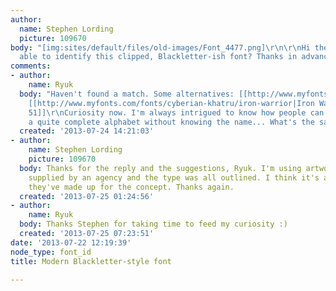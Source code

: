 ```yaml
---
author:
  name: Stephen Lording
  picture: 109670
body: "[img:sites/default/files/old-images/Font_4477.png]\r\n\r\nHi there. Is anyone
  able to identify this clipped, Blackletter-ish font? Thanks in advance."
comments:
- author:
    name: Ryuk
  body: "Haven't found a match. Some alternatives: [[http://www.myfonts.com/fonts/suitcase/metalista|Metalista]],
    [[http://www.myfonts.com/fonts/cyberian-khatru/iron-warrior|Iron Warrior]], [[http://www.myfonts.com/fonts/comicraft/area51|Area
    51]]\r\nCuriosity now. I'm always intrigued to know how people can come up with
    a quite complete alphabet without knowing the name... What's the sample's origin?"
  created: '2013-07-24 14:21:03'
- author:
    name: Stephen Lording
    picture: 109670
  body: Thanks for the reply and the suggestions, Ryuk. I'm using artwork that was
    supplied by an agency and the type was all outlined. I think it's a custom design
    they've made up for the concept. Thanks again.
  created: '2013-07-25 01:24:56'
- author:
    name: Ryuk
  body: Thanks Stephen for taking time to feed my curiosity :)
  created: '2013-07-25 07:23:51'
date: '2013-07-22 12:19:39'
node_type: font_id
title: Modern Blackletter-style font

---
```

